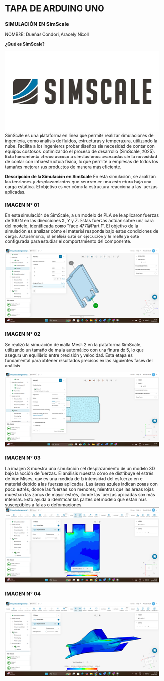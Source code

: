 # TAPA DE ARDUINO UNO
### SIMULACIÓN EN SimScale
NOMBRE: Dueñas Condori, Aracely Nicoll

**¿Qué es SimScale?**

![Logo](/Imagenes/simscale.jpg) SimScale es una plataforma en línea que permite realizar simulaciones de ingeniería, como análisis de fluidos, estructuras y temperatura, utilizando la nube. Facilita a los ingenieros probar diseños sin necesidad de contar con equipos costosos, optimizando el proceso de desarrollo (SimScale, 2025). Esta herramienta ofrece acceso a simulaciones avanzadas sin la necesidad de contar con infraestructura física, lo que permite a empresas de todos los tamaños mejorar sus productos de manera más eficiente.


**Descripción de la Simulación en SimScale**
En esta simulación, se analizan las tensiones y desplazamientos que ocurren en una estructura bajo una carga estática. El objetivo es ver cómo la estructura reacciona a las fuerzas aplicadas.

### **IMAGEN N° 01**
En esta simulación de SimScale, a un modelo de PLA se le aplicaron fuerzas de 100 N en las direcciones X, Y y Z. Estas fuerzas actúan sobre una cara del modelo, identificada como "face 477@Part 1". El objetivo de la simulación es analizar cómo el material responde bajo estas condiciones de carga. Actualmente, el análisis está en ejecución y la malla ya está configurada para estudiar el comportamiento del componente.

![Logo](/Imagenes/ARA_4.png)

### **IMAGEN N° 02**
Se realizó la simulación de malla Mesh 2 en la plataforma SimScale, utilizando un tamaño de malla automático con una finura de 5, lo que asegura un equilibrio entre precisión y velocidad. Esta etapa es fundamental para obtener resultados precisos en las siguientes fases del análisis.

![Logo](/Imagenes/ARA_1.png)

### **IMAGEN N° 03**
La imagen 3 muestra una simulación del desplazamiento de un modelo 3D bajo la acción de fuerzas. El análisis muestra cómo se distribuye el estrés de Von Mises, que es una medida de la intensidad del esfuerzo en el material debido a las fuerzas aplicadas. Las áreas azules indican zonas con poco estrés, donde las fuerzas son menores, mientras que las áreas rojas muestran las zonas de mayor estrés, donde las fuerzas aplicadas son más intensas. Esto ayuda a identificar las partes del modelo que están más susceptibles a fallas o deformaciones.
![Logo](/Imagenes/ARA_2.png)

### **IMAGEN N° 04**
![Logo](/Imagenes/ARA_3.png)
